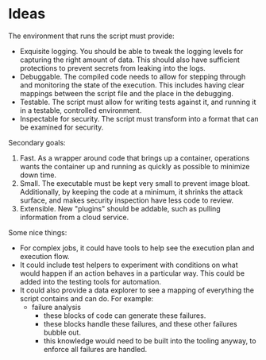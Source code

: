 # Ideas

The environment that runs the script must provide:

* Exquisite logging.  You should be able to tweak the logging levels for capturing the right amount of data.  This should also have sufficient protections to prevent secrets from leaking into the logs.
* Debuggable.  The compiled code needs to allow for stepping through and monitoring the state of the execution.  This includes having clear mappings between the script file and the place in the debugging.
* Testable.  The script must allow for writing tests against it, and running it in a testable, controlled environment.
* Inspectable for security.  The script must transform into a format that can be examined for security.

Secondary goals:

1. Fast.  As a wrapper around code that brings up a container, operations wants the container up and running as quickly as possible to minimize down time.
2. Small.  The executable must be kept very small to prevent image bloat.  Additionally, by keeping the code at a minimum, it shrinks the attack surface, and makes security inspection have less code to review.
3. Extensible.  New "plugins" should be addable, such as pulling information from a cloud service.

Some nice things:

* For complex jobs, it could have tools to help see the execution plan and execution flow.
* It could include test helpers to experiment with conditions on what would happen if an action behaves in a particular way.  This could be added into the testing tools for automation.
* It could also provide a data explorer to see a mapping of everything the script contains and can do.  For example:
    * failure analysis
        * these blocks of code can generate these failures.
        * these blocks handle these failures, and these other failures bubble out.
        * this knowledge would need to be built into the tooling anyway, to enforce all failures are handled.
